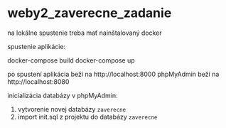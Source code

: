 # weby2_zaverecne_zadanie

na lokálne spustenie treba mať nainštalovaný docker

spustenie aplikácie:

docker-compose build
docker-compose up


po spustení aplikácia beží na http://localhost:8000
phpMyAdmin beží na http://localhost:8080

inicializácia databázy v phpMyAdmin:
1. vytvorenie novej databázy `zaverecne`
2. import init.sql z projektu do databázy `zaverecne`
